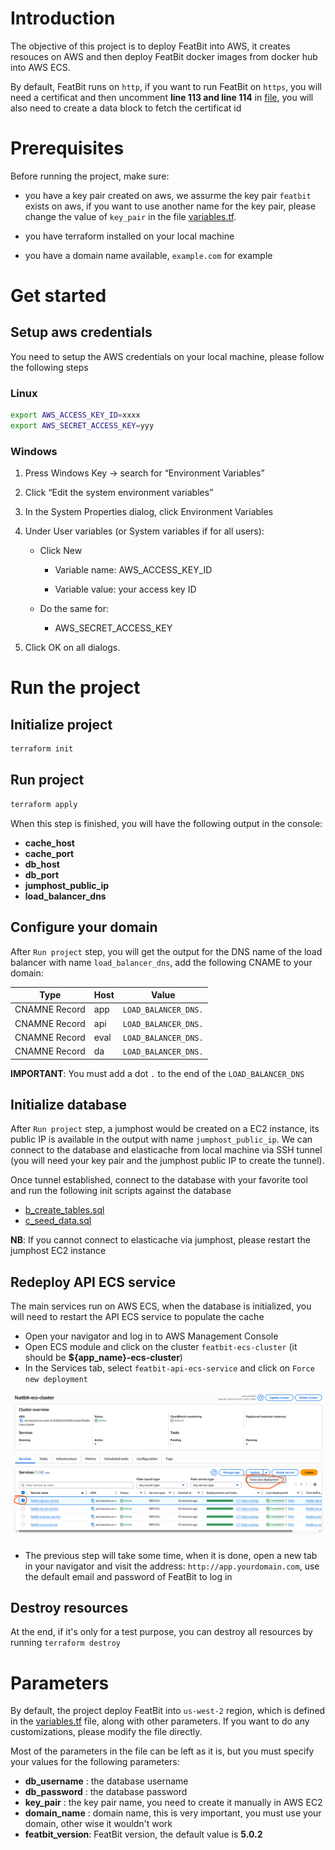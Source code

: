 # Introduction
The objective of this project is to deploy FeatBit into AWS, it creates resouces on AWS and then deploy FeatBit docker images from docker hub into AWS ECS.

By default, FeatBit runs on `http`, if you want to run FeatBit on `https`, you will need a certificat and then uncomment **line 113 and line 114** in [file](./modules/ecs-services/main.tf), you will also need to create a data block to fetch the certificat id


# Prerequisites

Before running the project, make sure:

- you have a key pair created on aws, we assurme the key pair `featbit` exists on aws, if you want to use another name for the key pair, please change the value of `key_pair` in the file [variables.tf](./variables.tf).

- you have terraform installed on your local machine

- you have a domain name available, `example.com` for example


# Get started

## Setup aws credentials

You need to setup the AWS credentials on your local machine, please follow the following steps

### Linux

```bash
export AWS_ACCESS_KEY_ID=xxxx
export AWS_SECRET_ACCESS_KEY=yyy
```

### Windows

1. Press Windows Key → search for “Environment Variables”

2. Click “Edit the system environment variables”

3. In the System Properties dialog, click Environment Variables

4. Under User variables (or System variables if for all users):

   - Click New

        - Variable name: AWS_ACCESS_KEY_ID

        - Variable value: your access key ID

   - Do the same for:

        - AWS_SECRET_ACCESS_KEY

5. Click OK on all dialogs.


# Run the project

## Initialize project

```bash
terraform init
```

## Run project

```bash
terraform apply
```

When this step is finished, you will have the following output in the console:
- **cache_host**
- **cache_port**
- **db_host**
- **db_port**
- **jumphost_public_ip**
- **load_balancer_dns**


## Configure your domain

After `Run project` step, you will get the output for the DNS name of the load balancer with name `load_balancer_dns`, add the following CNAME to your domain:

|Type         |Host  |Value                |
|-------------|------|---------------------|
|CNAMNE Record| app  | `LOAD_BALANCER_DNS.`|
|CNAMNE Record| api  | `LOAD_BALANCER_DNS.`|
|CNAMNE Record| eval | `LOAD_BALANCER_DNS.`|
|CNAMNE Record| da   | `LOAD_BALANCER_DNS.`|

**IMPORTANT**: You must add a dot `.` to the end of the `LOAD_BALANCER_DNS`


## Initialize database

After `Run project` step, a jumphost would be created on a EC2 instance, its public IP is available in the output with name `jumphost_public_ip`. We can connect to the database and elasticache from local machine via SSH tunnel (you will need your key pair and the jumphost public IP to create the tunnel). 

Once tunnel established, connect to the database with your favorite tool and run the following init scripts against the database

- [b_create_tables.sql](https://github.com/featbit/featbit/blob/main/infra/postgresql/docker-entrypoint-initdb.d/b_create_tables.sql)
- [c_seed_data.sql](https://github.com/featbit/featbit/blob/main/infra/postgresql/docker-entrypoint-initdb.d/c_seed_data.sql)

**NB**: If you cannot connect to elasticache via jumphost, please restart the jumphost EC2 instance

## Redeploy API ECS service

The main services run on AWS ECS, when the database is initialized, you will need to restart the API ECS service to populate the cache

- Open your navigator and log in to AWS Management Console
- Open ECS module and click on the cluster `featbit-ecs-cluster` (it should be **${app_name}-ecs-cluster**)
- In the Services tab, select `featbit-api-ecs-service` and click on `Force new deployment`
 
![ECS Services](./ecs-services.png)
- The previous step will take some time, when it is done, open a new tab in your navigator and visit the address: `http://app.yourdomain.com`, use the default email and password of FeatBit to log in

## Destroy resources

At the end, if it's only for a test purpose, you can destroy all resources by running `terraform destroy`


# Parameters

By default, the project deploy FeatBit into `us-west-2` region, which is defined in the [variables.tf](./variables.tf) file, along with other parameters. If you want to do any customizations, please modify the file directly. 

Most of the parameters in the file can be left as it is, but you must specify your values for the following parameters:

- **db_username** : the database username
- **db_password** : the database password
- **key_pair** : the key pair name, you need to create it manually in AWS EC2
- **domain_name** : domain name, this is very important, you must use your domain, other wise it wouldn't work
- **featbit_version**: FeatBit version, the default value is **5.0.2**